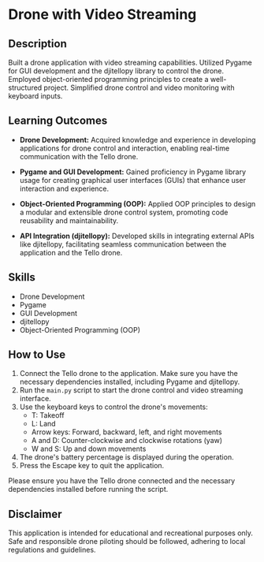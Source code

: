 # Drone with Video Streaming

## Description

Built a drone application with video streaming capabilities. Utilized Pygame for GUI development and the djitellopy library to control the drone. Employed object-oriented programming principles to create a well-structured project. Simplified drone control and video monitoring with keyboard inputs.

## Learning Outcomes

- **Drone Development:** Acquired knowledge and experience in developing applications for drone control and interaction, enabling real-time communication with the Tello drone.

- **Pygame and GUI Development:** Gained proficiency in Pygame library usage for creating graphical user interfaces (GUIs) that enhance user interaction and experience.

- **Object-Oriented Programming (OOP):** Applied OOP principles to design a modular and extensible drone control system, promoting code reusability and maintainability.

- **API Integration (djitellopy):** Developed skills in integrating external APIs like djitellopy, facilitating seamless communication between the application and the Tello drone.

## Skills

- Drone Development
- Pygame
- GUI Development
- djitellopy
- Object-Oriented Programming (OOP)

## How to Use

1. Connect the Tello drone to the application. Make sure you have the necessary dependencies installed, including Pygame and djitellopy.
2. Run the `main.py` script to start the drone control and video streaming interface.
3. Use the keyboard keys to control the drone's movements:
   - T: Takeoff
   - L: Land
   - Arrow keys: Forward, backward, left, and right movements
   - A and D: Counter-clockwise and clockwise rotations (yaw)
   - W and S: Up and down movements
4. The drone's battery percentage is displayed during the operation.
5. Press the Escape key to quit the application.

Please ensure you have the Tello drone connected and the necessary dependencies installed before running the script.

## Disclaimer

This application is intended for educational and recreational purposes only. Safe and responsible drone piloting should be followed, adhering to local regulations and guidelines.